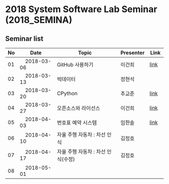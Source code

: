 # 2018 System Software Lab Seminar (2018_SEMINA)

## Seminar list

| No |      Date      |               Topic                |  Presenter  |    Link   |
|----|----------------|------------------------------------|-------------|-----------|
| 01 |     2018-03-06 |GitHub 사용하기|이건희|[link](https://github.com/KITSSL/2018_SEMINA/blob/master/src/GitHub%EB%A1%9C%20%ED%94%84%EB%A1%9C%EC%A0%9D%ED%8A%B8%20%EC%9A%B4%EC%98%81%ED%95%98%EA%B8%B0.pdf)|
| 02 |     2018-03-13 |빅데이터|정현석|           |
| 03 |     2018-03-20 |CPython|추교준|[link](https://github.com/KITSSL/2018_SEMINA/blob/master/src/180320%20%ED%8C%8C%EC%9D%B4%EC%8D%AC%20%EC%84%B8%EB%AF%B8%EB%82%98%EC%9E%90%EB%A3%8C.pdf)|
| 04 |     2018-03-27 |오픈소스와 라이선스|이건희|[link](https://github.com/KITSSL/2018_SEMINA/blob/master/src/%EC%98%A4%ED%94%88%EC%86%8C%EC%8A%A4%EC%99%80%20%EB%9D%BC%EC%9D%B4%EC%84%A0%EC%8A%A4.pdf)|
| 05 |     2018-04-03 |번호표 예약 시스템 |임한솔|[link](https://github.com/KITSSL/2018_SEMINA/blob/master/src/2018_04_05_%EC%9E%84%ED%95%9C%EC%86%94_%EC%84%B8%EB%AF%B8%EB%82%98.pptx)|
| 06 |     2018-04-10 |자율 주행 자동차 : 차선 인식|김정호|           |
| 07 |     2018-04-17 |자율 주행 자동차 : 차선 인식(수정)|김정호|           |
| 08 |     2018-05-01 | <title> |박성훈| |


## Note

- 4월 24일은 중간고사 기간이므로 세미나 없음
-
-

